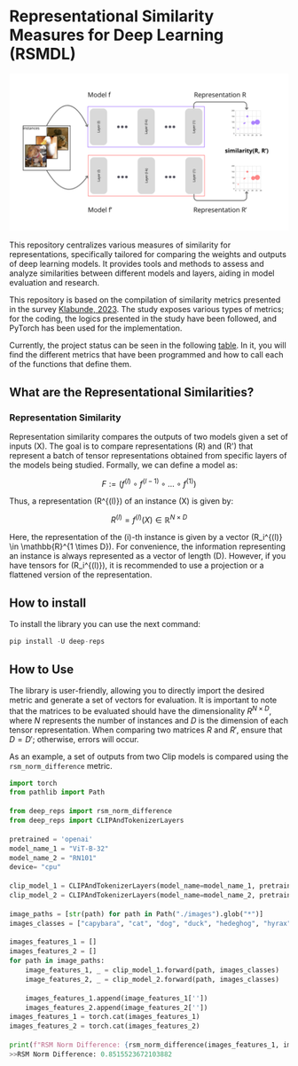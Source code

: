 # Representational Similarity Measures for Deep Learning (RSMDL)

![Representation-similarity](/docs/similarity.png)

This repository centralizes various measures of similarity for representations, specifically tailored for comparing the weights and outputs of deep learning models. It provides tools and methods to assess and analyze similarities between different models and layers, aiding in model evaluation and research.

This repository is based on the compilation of similarity metrics presented in the survey [Klabunde, 2023](https://arxiv.org/abs/2305.06329). The study exposes various types of metrics; for the coding, the logics presented in the study have been followed, and PyTorch has been used for the implementation.

Currently, the project status can be seen in the following [table](table.md). In it, you will find the different metrics that have been programmed and how to call each of the functions that define them.

## What are the Representational Similarities?

### Representation Similarity

Representation similarity compares the outputs of two models given a set of inputs \(X\). The goal is to compare representations \(R\) and \(R'\) that represent a batch of tensor representations obtained from specific layers of the models being studied. Formally, we can define a model as:

$$F := (f^{(l)} \circ f^{(l-1)} \circ \dots \circ f^{(1)})$$

Thus, a representation \(R^{(l)}\) of an instance \(X\) is given by:

$$R^{(l)} = f^{(l)}(X) \in \mathbb{R}^{N \times D}$$

Here, the representation of the \(i\)-th instance is given by a vector \(R_i^{(l)} \in \mathbb{R}^{1 \times D}\). For convenience, the information representing an instance is always represented as a vector of length \(D\). However, if you have tensors for \(R_i^{(l)}\), it is recommended to use a projection or a flattened version of the representation.


## How to install

To install the library you can use the next command:

```python
pip install -U deep-reps
```

## How to Use

The library is user-friendly, allowing you to directly import the desired metric and generate a set of vectors for evaluation. It is important to note that the matrices to be evaluated should have the dimensionality $R^{N \times D}$, where $N$ represents the number of instances and $D$ is the dimension of each tensor representation. When comparing two matrices $R$ and $R'$, ensure that $D=D'$; otherwise, errors will occur.

As an example, a set of outputs from two Clip models is compared using the `rsm_norm_difference` metric.

```python
import torch
from pathlib import Path 

from deep_reps import rsm_norm_difference
from deep_reps import CLIPAndTokenizerLayers

pretrained = 'openai'
model_name_1 = "ViT-B-32"
model_name_2 = "RN101"
device= "cpu"

clip_model_1 = CLIPAndTokenizerLayers(model_name=model_name_1, pretrained=pretrained, device=device)
clip_model_2 = CLIPAndTokenizerLayers(model_name=model_name_2, pretrained=pretrained, device=device)

image_paths = [str(path) for path in Path("./images").glob("*")]
images_classes = ["capybara", "cat", "dog", "duck", "hedeghog", "hyrax"]

images_features_1 = []
images_features_2 = []
for path in image_paths:
    image_features_1, _ = clip_model_1.forward(path, images_classes)
    image_features_2, _ = clip_model_2.forward(path, images_classes)

    images_features_1.append(image_features_1[''])
    images_features_2.append(image_features_2[''])
images_features_1 = torch.cat(images_features_1)
images_features_2 = torch.cat(images_features_2)

print(f"RSM Norm Difference: {rsm_norm_difference(images_features_1, images_features_2)}")
>>RSM Norm Difference: 0.8515523672103882
```


